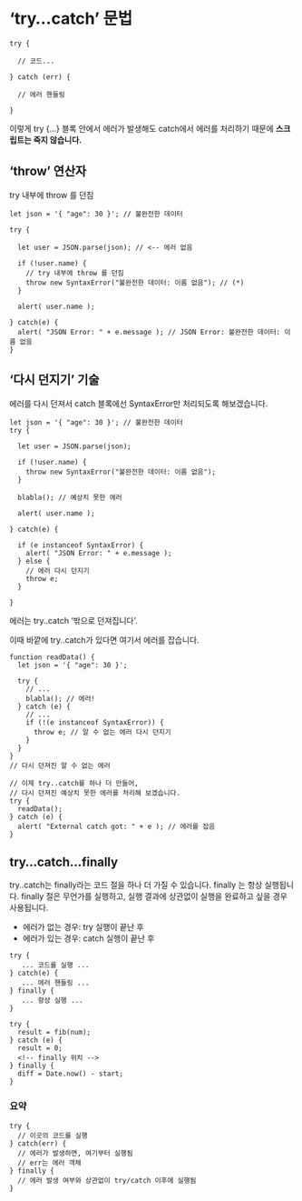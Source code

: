 # ‘try…catch’ 문법

```
try {

  // 코드...

} catch (err) {

  // 에러 핸들링

}
```

이렇게 try {…} 블록 안에서 에러가 발생해도 catch에서 에러를 처리하기 때문에 **스크립트는 죽지 않습니다.**

## ‘throw’ 연산자

try 내부에 throw 를 던짐

```
let json = '{ "age": 30 }'; // 불완전한 데이터

try {

  let user = JSON.parse(json); // <-- 에러 없음

  if (!user.name) {
    // try 내부에 throw 를 던짐
    throw new SyntaxError("불완전한 데이터: 이름 없음"); // (*)
  }

  alert( user.name );

} catch(e) {
  alert( "JSON Error: " + e.message ); // JSON Error: 불완전한 데이터: 이름 없음
}
```

## ‘다시 던지기’ 기술

에러를 다시 던져서 catch 블록에선 SyntaxError만 처리되도록 해보겠습니다.

```
let json = '{ "age": 30 }'; // 불완전한 데이터
try {

  let user = JSON.parse(json);

  if (!user.name) {
    throw new SyntaxError("불완전한 데이터: 이름 없음");
  }

  blabla(); // 예상치 못한 에러

  alert( user.name );

} catch(e) {

  if (e instanceof SyntaxError) {
    alert( "JSON Error: " + e.message );
  } else {
    // 에러 다시 던지기
    throw e;
  }

}
```

에러는 try..catch ‘밖으로 던져집니다’.

이때 바깥에 try..catch가 있다면 여기서 에러를 잡습니다.

```
function readData() {
  let json = '{ "age": 30 }';

  try {
    // ...
    blabla(); // 에러!
  } catch (e) {
    // ...
    if (!(e instanceof SyntaxError)) {
      throw e; // 알 수 없는 에러 다시 던지기
    }
  }
}
// 다시 던져진 알 수 없는 에러

// 이제 try..catch를 하나 더 만들어,
// 다시 던져진 예상치 못한 에러를 처리해 보겠습니다.
try {
  readData();
} catch (e) {
  alert( "External catch got: " + e ); // 에러를 잡음
}
```

## try…catch…finally

try..catch는 finally라는 코드 절을 하나 더 가질 수 있습니다.
finally 는 항상 실행됩니다.
finally 절은 무언가를 실행하고, 실행 결과에 상관없이 실행을 완료하고 싶을 경우 사용됩니다.

- 에러가 없는 경우: try 실행이 끝난 후
- 에러가 있는 경우: catch 실행이 끝난 후

```
try {
   ... 코드를 실행 ...
} catch(e) {
   ... 에러 핸들링 ...
} finally {
   ... 항상 실행 ...
}
```

```
try {
  result = fib(num);
} catch (e) {
  result = 0;
  <!-- finally 위치 -->
} finally {
  diff = Date.now() - start;
}
```

### 요약

```
try {
  // 이곳의 코드를 실행
} catch(err) {
  // 에러가 발생하면, 여기부터 실행됨
  // err는 에러 객체
} finally {
  // 에러 발생 여부와 상관없이 try/catch 이후에 실행됨
}
```
